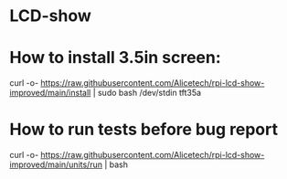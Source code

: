 # LCD-show

# How to install 3.5in screen:

curl -o- https://raw.githubusercontent.com/Alicetech/rpi-lcd-show-improved/main/install | sudo bash /dev/stdin tft35a

# How to run tests before bug report

curl -o- https://raw.githubusercontent.com/Alicetech/rpi-lcd-show-improved/main/units/run | bash
